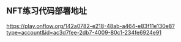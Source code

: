 ## NFT练习代码部署地址
https://play.onflow.org/142a0782-e218-48ab-a464-e83f11e130e8?type=account&id=ac3d7fee-2db7-4009-80c1-234fe6924e91
